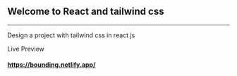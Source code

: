 <h2>Welcome to React and tailwind css</h2>
<hr/>
<p>Design a project with tailwind css in react js</p>

Live Preview<h4>https://bounding.netlify.app/</h4>